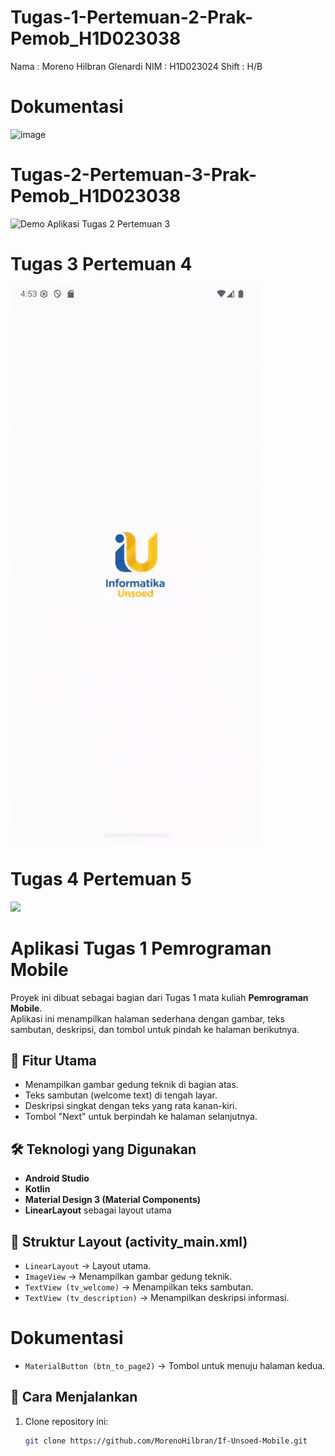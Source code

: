 # Tugas-1-Pertemuan-2-Prak-Pemob_H1D023038
Nama : Moreno Hilbran Glenardi
NIM : H1D023024
Shift : H/B

# Dokumentasi
<img width="1916" height="1006" alt="image" src="https://github.com/user-attachments/assets/749ee346-f86c-4c49-a8db-adf02a5c97e4" />

# Tugas-2-Pertemuan-3-Prak-Pemob_H1D023038
![Demo Aplikasi Tugas 2 Pertemuan 3](/app/src/main/res/drawable/Tugas2Pertemuan3.gif)

# Tugas 3 Pertemuan 4
![](Screen_recording_20250930_165351.gif)

# Tugas 4 Pertemuan 5
![](Screen_recording_20251007_185254.gif)

# Aplikasi Tugas 1 Pemrograman Mobile

Proyek ini dibuat sebagai bagian dari Tugas 1 mata kuliah **Pemrograman Mobile**.  
Aplikasi ini menampilkan halaman sederhana dengan gambar, teks sambutan, deskripsi, dan tombol untuk pindah ke halaman berikutnya.

## 📌 Fitur Utama
- Menampilkan gambar gedung teknik di bagian atas.
- Teks sambutan (welcome text) di tengah layar.
- Deskripsi singkat dengan teks yang rata kanan-kiri.
- Tombol "Next" untuk berpindah ke halaman selanjutnya.

## 🛠️ Teknologi yang Digunakan
- **Android Studio**
- **Kotlin**
- **Material Design 3 (Material Components)**
- **LinearLayout** sebagai layout utama

## 📂 Struktur Layout (activity_main.xml)
- `LinearLayout` → Layout utama.
- `ImageView` → Menampilkan gambar gedung teknik.
- `TextView (tv_welcome)` → Menampilkan teks sambutan.
- `TextView (tv_description)` → Menampilkan deskripsi informasi.


# Dokumentasi
- `MaterialButton (btn_to_page2)` → Tombol untuk menuju halaman kedua.

## 🚀 Cara Menjalankan
1. Clone repository ini:
   ```bash
   git clone https://github.com/MorenoHilbran/If-Unsoed-Mobile.git
